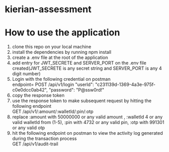 # kierian-assessment

# How to use the application
1. clone this repo on your local machine
2. install the dependencies by running  npm install
3. create a .env file at the root of the application
4. add entry for JWT_SECRETE and SERVER_PORT on the .env file created(JWT_SECRETE is any secret string and SERVER_PORT is any 4 digit number)
5. Login with the following credential on postman <br />
     endpoint= POST /api/v1/login
    "userId": "c231139d-1369-4a3e-975f-c0e0dcc0ab42",
    "password": "P@ssw0rd!"
6. copy the response token
7. use the response token to make subsequent request by hitting the following endpoint<br />
   GET /api/v1/:amount/:walletId/:pin/:otp
8. replace :amount with 50000000 or any valid amount , :walletId 4 or any valid walletId from (1-5), :pin with 4732 or any valid pin, :otp with 991301 or any valid otp
9. hit the following endpoint on postman to view the activity log generated during the transaction process<br />
    GET /api/v1/audit-trail
